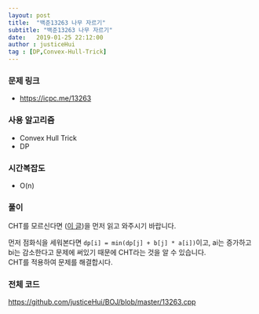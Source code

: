 ```yaml
---
layout: post
title:  "백준13263 나무 자르기"
subtitle: "백준13263 나무 자르기"
date:   2019-01-25 22:12:00
author : justiceHui
tag : [DP,Convex-Hull-Trick]
---
```


### 문제 링크
* https://icpc.me/13263

### 사용 알고리즘
* Convex Hull Trick
* DP

### 시간복잡도
* O(n)

### 풀이
CHT를 모르신다면 (<a href = "https://justicehui.github.io/2019/01/25/CHT.html">이 글</a>)을 먼저 읽고 와주시기 바랍니다.

먼저 점화식을 세워본다면 `dp[i] = min(dp[j] + b[j] * a[i])`이고, ai는 증가하고 bi는 감소한다고 문제에 써있기 때문에 CHT라는 것을 알 수 있습니다.<br>
CHT를 적용하여 문제를 해결합시다.

### 전체 코드
https://github.com/justiceHui/BOJ/blob/master/13263.cpp
